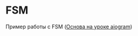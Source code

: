 # FSM 

Пример работы с FSM ([Основа на уроке aiogram](https://mastergroosha.github.io/aiogram-3-guide/fsm))